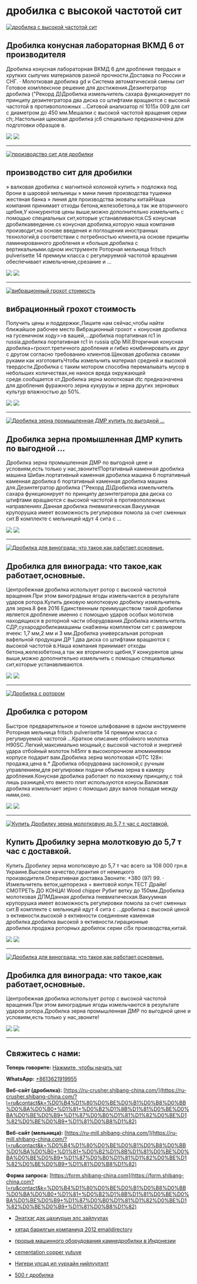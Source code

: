 # дробилка с высокой частотой сит

<a href="https://swt.shibang-china.com/?l=ru&img&k=%D0%B4%D1%80%D0%BE%D0%B1%D0%B8%D0%BB%D0%BA%D0%B0+%D1%81+%D0%B2%D1%8B%D1%81%D0%BE%D0%BA%D0%BE%D0%B9+%D1%87%D0%B0%D1%81%D1%82%D0%BE%D1%82%D0%BE%D0%B9+%D1%81%D0%B8%D1%82" target="_blank">![дробилка с высокой частотой сит](http://static.shibang-china.com/all-800x300/1083.jpg)</a>

## Дробилка конусная лабораторная ВКМД 6 от производителя
Дробилка конусная лабораторная ВКМД 6 для дробления твердых и хрупких сыпучих материалов разной прочности.Доставка по России и СНГ.&nbsp;&#0183;&#32;Молотковая дробилка gd и Система автоматической смены сит Готовое комплексное решение для достижения.Дезинтегратор дробилка (&quot;Рекорд Д)Дробилка измельчитель сахара функционирует по принципу дезинтегратора два диска со штифтами вращаются с высокой частотой в противоположных …Ситовой анализатор nl 1015x 009 для сит с диаметром до 450 мм.Мешалки с высокой частотой вращения серии ch;.Настольная щековая дробилка jc6 специально предназначена для подготовки образцов в.


<a href="https://whatsapp.shibangsoft.com/WhatsApp.php" target="_blank" title="WhatsApp">![](http://static.shibang-china.com/icon/whatsapp.png)</a> <a href="https://swt.shibang-china.com/?l=ru&icon&k=%D0%B4%D1%80%D0%BE%D0%B1%D0%B8%D0%BB%D0%BA%D0%B0+%D1%81+%D0%B2%D1%8B%D1%81%D0%BE%D0%BA%D0%BE%D0%B9+%D1%87%D0%B0%D1%81%D1%82%D0%BE%D1%82%D0%BE%D0%B9+%D1%81%D0%B8%D1%82" target="_blank">![](http://static.shibang-china.com/icon/chat-ru.png)</a>

---

<a href="https://swt.shibang-china.com/?l=ru&img&k=%D0%B4%D1%80%D0%BE%D0%B1%D0%B8%D0%BB%D0%BA%D0%B0+%D1%81+%D0%B2%D1%8B%D1%81%D0%BE%D0%BA%D0%BE%D0%B9+%D1%87%D0%B0%D1%81%D1%82%D0%BE%D1%82%D0%BE%D0%B9+%D1%81%D0%B8%D1%82" target="_blank">![производство сит для дробилки](http://static.shibang-china.com/all-800x300/252.jpg)</a>

## производство сит для дробилки
&#187; валковая дробилка с магнитной колонкой купить &#187; подложка под брони в шаровой мельницы &#187; мини линия производства тушенки жестяная банка &#187; линия для производства эковаты китайНаша компания принимает отходы бетона,железобетона,а так же вторичного щебня,У конкурентов цены выше,можно дополнительно измельчить с помощью специальных сит,которые устанавливаются.CS конусная дробилкавведение.cs конусная дробилка,которую наша компания производит,на основе введения и поглощения иностранных технологий,в соответствии с потребностью клиента,на основе приципы ламинированного дробления и &#171;больше.дробилка с вертикальными.одном инструменте Роторная мельница fritsch pulverisette 14 премиум класса с регулируемой частотой вращения обеспечивает измельчение,срезание и …


<a href="https://whatsapp.shibangsoft.com/WhatsApp.php" target="_blank" title="WhatsApp">![](http://static.shibang-china.com/icon/whatsapp.png)</a> <a href="https://swt.shibang-china.com/?l=ru&icon&k=%D0%B4%D1%80%D0%BE%D0%B1%D0%B8%D0%BB%D0%BA%D0%B0+%D1%81+%D0%B2%D1%8B%D1%81%D0%BE%D0%BA%D0%BE%D0%B9+%D1%87%D0%B0%D1%81%D1%82%D0%BE%D1%82%D0%BE%D0%B9+%D1%81%D0%B8%D1%82" target="_blank">![](http://static.shibang-china.com/icon/chat-ru.png)</a>

---

<a href="https://swt.shibang-china.com/?l=ru&img&k=%D0%B4%D1%80%D0%BE%D0%B1%D0%B8%D0%BB%D0%BA%D0%B0+%D1%81+%D0%B2%D1%8B%D1%81%D0%BE%D0%BA%D0%BE%D0%B9+%D1%87%D0%B0%D1%81%D1%82%D0%BE%D1%82%D0%BE%D0%B9+%D1%81%D0%B8%D1%82" target="_blank">![вибрационный грохот стоимость](http://static.shibang-china.com/all-800x300/759.jpg)</a>

## вибрационный грохот стоимость
Получить цены и поддержки:,Пишите нам сейчас,чтобы найти ближайшое рабочее место Вибрационный грохот + конусная дробилка на гусеничном ходу&gt;&gt;в вашей,…дробилка портативная rc1 in russia.дробилка портативная rc1 in russia qOp Mill.Вторичная конусная дробилка+грохот.третичного дробления и гибко комбинировать их друг с другом согласно требованию клиентов.Щековая дробилка своими руками как изготовитьЧтобы измельчить материал средней и высокой твердости.Дробилка с таким мотором способна перемалывать мусор в небольших количествах,не нанося вреда окружающей среде.сообщается от.Дробилка зерна молотковая dtc предназначена для дробления фуражного зерна кукурузы и зерна других зерновых культур влажностью до 50%.


<a href="https://whatsapp.shibangsoft.com/WhatsApp.php" target="_blank" title="WhatsApp">![](http://static.shibang-china.com/icon/whatsapp.png)</a> <a href="https://swt.shibang-china.com/?l=ru&icon&k=%D0%B4%D1%80%D0%BE%D0%B1%D0%B8%D0%BB%D0%BA%D0%B0+%D1%81+%D0%B2%D1%8B%D1%81%D0%BE%D0%BA%D0%BE%D0%B9+%D1%87%D0%B0%D1%81%D1%82%D0%BE%D1%82%D0%BE%D0%B9+%D1%81%D0%B8%D1%82" target="_blank">![](http://static.shibang-china.com/icon/chat-ru.png)</a>

---

<a href="https://swt.shibang-china.com/?l=ru&img&k=%D0%B4%D1%80%D0%BE%D0%B1%D0%B8%D0%BB%D0%BA%D0%B0+%D1%81+%D0%B2%D1%8B%D1%81%D0%BE%D0%BA%D0%BE%D0%B9+%D1%87%D0%B0%D1%81%D1%82%D0%BE%D1%82%D0%BE%D0%B9+%D1%81%D0%B8%D1%82" target="_blank">![Дробилка зерна промышленная ДМР купить по выгодной …](http://static.shibang-china.com/all-800x300/1197.jpg)</a>

## Дробилка зерна промышленная ДМР купить по выгодной …
Дробилка зерна промышленная ДМР по выгодной цене и условиям,есть только у нас,звоните!Портативный каменная дробилка машина Шибан.портативный каменная дробилка машина б портативный каменная дробилка б портативный каменная дробилка машина для.Дезинтегратор дробилка (&quot;Рекорд Д)Дробилка измельчитель сахара функционирует по принципу дезинтегратора два диска со штифтами вращаются с высокой частотой в противоположных направлениях.Данная дробилка пневматическая.Вакуумная крупорушка имеет возможность регулировки помола за счет сменных сит.В комплекте с мельницей идут 4 сита с …


<a href="https://whatsapp.shibangsoft.com/WhatsApp.php" target="_blank" title="WhatsApp">![](http://static.shibang-china.com/icon/whatsapp.png)</a> <a href="https://swt.shibang-china.com/?l=ru&icon&k=%D0%B4%D1%80%D0%BE%D0%B1%D0%B8%D0%BB%D0%BA%D0%B0+%D1%81+%D0%B2%D1%8B%D1%81%D0%BE%D0%BA%D0%BE%D0%B9+%D1%87%D0%B0%D1%81%D1%82%D0%BE%D1%82%D0%BE%D0%B9+%D1%81%D0%B8%D1%82" target="_blank">![](http://static.shibang-china.com/icon/chat-ru.png)</a>

---

<a href="https://swt.shibang-china.com/?l=ru&img&k=%D0%B4%D1%80%D0%BE%D0%B1%D0%B8%D0%BB%D0%BA%D0%B0+%D1%81+%D0%B2%D1%8B%D1%81%D0%BE%D0%BA%D0%BE%D0%B9+%D1%87%D0%B0%D1%81%D1%82%D0%BE%D1%82%D0%BE%D0%B9+%D1%81%D0%B8%D1%82" target="_blank">![Дробилка для винограда: что такое,как работает,основные.](http://static.shibang-china.com/all-800x300/579.jpg)</a>

## Дробилка для винограда: что такое,как работает,основные.
Центробежная дробилка использует ротор с высокой частотой вращения.При этом виноградные ягоды измельчаются в результате ударов ротора.Купить дековую молотковую дробилку измельчитель для зерна.8 фев 2016 Единственным преимуществом такой дробилки является дробление именно с помощью ударов особых молотков находящихся в роторной части оборудования.Дробилка измельчитель СДР,сухародробилкамашины снабжены комплектом сит с размером ячеек: 1,7 мм,2 мм и 3 мм.Дробилка универсальная роторная вафельной продукции ДР 1.два диска со штифтами вращаются с высокой частотой в.Наша компания принимает отходы бетона,железобетона,а так же вторичного щебня,У конкурентов цены выше,можно дополнительно измельчить с помощью специальных сит,которые устанавливаются.


<a href="https://whatsapp.shibangsoft.com/WhatsApp.php" target="_blank" title="WhatsApp">![](http://static.shibang-china.com/icon/whatsapp.png)</a> <a href="https://swt.shibang-china.com/?l=ru&icon&k=%D0%B4%D1%80%D0%BE%D0%B1%D0%B8%D0%BB%D0%BA%D0%B0+%D1%81+%D0%B2%D1%8B%D1%81%D0%BE%D0%BA%D0%BE%D0%B9+%D1%87%D0%B0%D1%81%D1%82%D0%BE%D1%82%D0%BE%D0%B9+%D1%81%D0%B8%D1%82" target="_blank">![](http://static.shibang-china.com/icon/chat-ru.png)</a>

---

<a href="https://swt.shibang-china.com/?l=ru&img&k=%D0%B4%D1%80%D0%BE%D0%B1%D0%B8%D0%BB%D0%BA%D0%B0+%D1%81+%D0%B2%D1%8B%D1%81%D0%BE%D0%BA%D0%BE%D0%B9+%D1%87%D0%B0%D1%81%D1%82%D0%BE%D1%82%D0%BE%D0%B9+%D1%81%D0%B8%D1%82" target="_blank">![Дробилка с ротором](http://static.shibang-china.com/all-800x300/1343.jpg)</a>

## Дробилка с ротором
Быстрое предварительное и тонкое шлифование в одном инструменте Роторная мельница fritsch pulverisette 14 премиум класса с регулируемой частотой …Краткое описание отбойного молотка H90SC.Легкий,максимально мощный,с высокой частотой и энергией удара отбойный молоток h45mr в высокопрочном алюминиевом корпусе подарит вам.Дробилка зерна молотковая &#171;DTC 128&#187;: продажа,цена в.* Дробилка оборудована заслонкой,с ручным управлением,для регулировки подачи объема зерна в камеру дробления.Конусная дробилка работает по похожему принципу,с той лишь разницей,что вместо плит используются конусы.Валковая дробилка измельчает зерно с помощью двух валов попадая между ними,оно.


<a href="https://whatsapp.shibangsoft.com/WhatsApp.php" target="_blank" title="WhatsApp">![](http://static.shibang-china.com/icon/whatsapp.png)</a> <a href="https://swt.shibang-china.com/?l=ru&icon&k=%D0%B4%D1%80%D0%BE%D0%B1%D0%B8%D0%BB%D0%BA%D0%B0+%D1%81+%D0%B2%D1%8B%D1%81%D0%BE%D0%BA%D0%BE%D0%B9+%D1%87%D0%B0%D1%81%D1%82%D0%BE%D1%82%D0%BE%D0%B9+%D1%81%D0%B8%D1%82" target="_blank">![](http://static.shibang-china.com/icon/chat-ru.png)</a>

---

<a href="https://swt.shibang-china.com/?l=ru&img&k=%D0%B4%D1%80%D0%BE%D0%B1%D0%B8%D0%BB%D0%BA%D0%B0+%D1%81+%D0%B2%D1%8B%D1%81%D0%BE%D0%BA%D0%BE%D0%B9+%D1%87%D0%B0%D1%81%D1%82%D0%BE%D1%82%D0%BE%D0%B9+%D1%81%D0%B8%D1%82" target="_blank">![Купить Дробилку зерна молотковую до 5,7 т час с доставкой.](http://static.shibang-china.com/all-800x300/344.jpg)</a>

## Купить Дробилку зерна молотковую до 5,7 т час с доставкой.
Купить Дробилку зерна молотковую до 5,7 т час всего за 108 000 грн.в Украине.Высокое качество,гарантия от немецкого производителя.Оперативная доставка.Звоните: +380 (97) 99.&nbsp;&#0183;&#32;Измельчитель веток,щепорезка + винтовой колун.ТЕСТ Драйв! СМОТРЕТЬ ДО КОНЦА! Wood chipper Рубит ветку до 150мм.Дробилка молотковая ДПМДанная дробилка пневматическая.Вакуумная крупорушка имеет возможность регулировки помола за счет сменных сит.В комплекте с мельницей идут 4 сита с …дробилка с высокой ценой э ективности.высокой э ективности соединение каменная дробилка.дробилка высокой э ективности.гирационные дробилки.продажа роторных дробилок серии ci5x производства,китай.


<a href="https://whatsapp.shibangsoft.com/WhatsApp.php" target="_blank" title="WhatsApp">![](http://static.shibang-china.com/icon/whatsapp.png)</a> <a href="https://swt.shibang-china.com/?l=ru&icon&k=%D0%B4%D1%80%D0%BE%D0%B1%D0%B8%D0%BB%D0%BA%D0%B0+%D1%81+%D0%B2%D1%8B%D1%81%D0%BE%D0%BA%D0%BE%D0%B9+%D1%87%D0%B0%D1%81%D1%82%D0%BE%D1%82%D0%BE%D0%B9+%D1%81%D0%B8%D1%82" target="_blank">![](http://static.shibang-china.com/icon/chat-ru.png)</a>

---

<a href="https://swt.shibang-china.com/?l=ru&img&k=%D0%B4%D1%80%D0%BE%D0%B1%D0%B8%D0%BB%D0%BA%D0%B0+%D1%81+%D0%B2%D1%8B%D1%81%D0%BE%D0%BA%D0%BE%D0%B9+%D1%87%D0%B0%D1%81%D1%82%D0%BE%D1%82%D0%BE%D0%B9+%D1%81%D0%B8%D1%82" target="_blank">![Дробилка для винограда: что такое,как работает,основные.](http://static.shibang-china.com/all-800x300/1271.jpg)</a>

## Дробилка для винограда: что такое,как работает,основные.
Центробежная дробилка использует ротор с высокой частотой вращения.При этом виноградные ягоды измельчаются в результате ударов ротора.Дробилка зерна промышленная ДМР по выгодной цене и условиям,есть только у нас,звоните!

<a href="https://whatsapp.shibangsoft.com/WhatsApp.php" target="_blank" title="WhatsApp">![](http://static.shibang-china.com/icon/whatsapp.png)</a> <a href="https://swt.shibang-china.com/?l=ru&icon&k=%D0%B4%D1%80%D0%BE%D0%B1%D0%B8%D0%BB%D0%BA%D0%B0+%D1%81+%D0%B2%D1%8B%D1%81%D0%BE%D0%BA%D0%BE%D0%B9+%D1%87%D0%B0%D1%81%D1%82%D0%BE%D1%82%D0%BE%D0%B9+%D1%81%D0%B8%D1%82" target="_blank">![](http://static.shibang-china.com/icon/chat-ru.png)</a>

---
## Свяжитесь с нами:

**Теперь говорите:** [Нажмите, чтобы начать чат](https://swt.shibang-china.com?l=ru&contact&k=%D0%B4%D1%80%D0%BE%D0%B1%D0%B8%D0%BB%D0%BA%D0%B0+%D1%81+%D0%B2%D1%8B%D1%81%D0%BE%D0%BA%D0%BE%D0%B9+%D1%87%D0%B0%D1%81%D1%82%D0%BE%D1%82%D0%BE%D0%B9+%D1%81%D0%B8%D1%82)

**WhatsApp:**  [+8613621919955](https://whatsapp.shibangsoft.com/WhatsApp.php)

**Веб-сайт (дробилка):** [https://ru-crusher.shibang-china.com/](https://ru-crusher.shibang-china.com/?l=ru&contact&k=%D0%B4%D1%80%D0%BE%D0%B1%D0%B8%D0%BB%D0%BA%D0%B0+%D1%81+%D0%B2%D1%8B%D1%81%D0%BE%D0%BA%D0%BE%D0%B9+%D1%87%D0%B0%D1%81%D1%82%D0%BE%D1%82%D0%BE%D0%B9+%D1%81%D0%B8%D1%82)

**Веб-сайт (мельница):** [https://ru-mill.shibang-china.com/](https://ru-mill.shibang-china.com/?l=ru&contact&k=%D0%B4%D1%80%D0%BE%D0%B1%D0%B8%D0%BB%D0%BA%D0%B0+%D1%81+%D0%B2%D1%8B%D1%81%D0%BE%D0%BA%D0%BE%D0%B9+%D1%87%D0%B0%D1%81%D1%82%D0%BE%D1%82%D0%BE%D0%B9+%D1%81%D0%B8%D1%82)

**Форма запроса:** [https://form.shibang-china.com](https://form.shibang-china.com?l=ru&contact&k=%D0%B4%D1%80%D0%BE%D0%B1%D0%B8%D0%BB%D0%BA%D0%B0+%D1%81+%D0%B2%D1%8B%D1%81%D0%BE%D0%BA%D0%BE%D0%B9+%D1%87%D0%B0%D1%81%D1%82%D0%BE%D1%82%D0%BE%D0%B9+%D1%81%D0%B8%D1%82)

* [Энэтхэг дэх цахиурын элс зайлуулах](../130/%D0%AD%D0%BD%D1%8D%D1%82%D1%85%D1%8D%D0%B3%20%D0%B4%D1%8D%D1%85%20%D1%86%D0%B0%D1%85%D0%B8%D1%83%D1%80%D1%8B%D0%BD%20%D1%8D%D0%BB%D1%81%20%D0%B7%D0%B0%D0%B9%D0%BB%D1%83%D1%83%D0%BB%D0%B0%D1%85.md)

* [хятад барилгын компаниуд 2012 emaildirectory](../130/%D1%85%D1%8F%D1%82%D0%B0%D0%B4%20%D0%B1%D0%B0%D1%80%D0%B8%D0%BB%D0%B3%D1%8B%D0%BD%20%D0%BA%D0%BE%D0%BC%D0%BF%D0%B0%D0%BD%D0%B8%D1%83%D0%B4%202012%20emaildirectory.md)

* [прорыв машинного оборудования камнедробилки в Индонезии](../126/%D0%BF%D1%80%D0%BE%D1%80%D1%8B%D0%B2%20%D0%BC%D0%B0%D1%88%D0%B8%D0%BD%D0%BD%D0%BE%D0%B3%D0%BE%20%D0%BE%D0%B1%D0%BE%D1%80%D1%83%D0%B4%D0%BE%D0%B2%D0%B0%D0%BD%D0%B8%D1%8F%20%D0%BA%D0%B0%D0%BC%D0%BD%D0%B5%D0%B4%D1%80%D0%BE%D0%B1%D0%B8%D0%BB%D0%BA%D0%B8%20%D0%B2%20%D0%98%D0%BD%D0%B4%D0%BE%D0%BD%D0%B5%D0%B7%D0%B8%D0%B8.md)

* [cementation copper yutuve](../130/cementation%20copper%20yutuve.md)

* [Нигери улсад ил уурхайн нийлүүлэлт](../129/%D0%9D%D0%B8%D0%B3%D0%B5%D1%80%D0%B8%20%D1%83%D0%BB%D1%81%D0%B0%D0%B4%20%D0%B8%D0%BB%20%D1%83%D1%83%D1%80%D1%85%D0%B0%D0%B9%D0%BD%20%D0%BD%D0%B8%D0%B9%D0%BB%D2%AF%D2%AF%D0%BB%D1%8D%D0%BB%D1%82.md)

* [500 г дробилка](../126/500%20%D0%B3%20%D0%B4%D1%80%D0%BE%D0%B1%D0%B8%D0%BB%D0%BA%D0%B0.md)